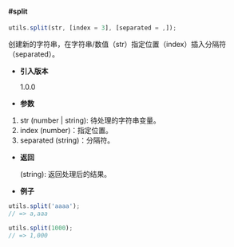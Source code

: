 #### #split

```javascript
utils.split(str, [index = 3], [separated = ,]);
```

创建新的字符串，在字符串/数值（str）指定位置（index）插入分隔符（separated）。

- **引入版本**

    1.0.0

- **参数**

1. str (number | string): 待处理的字符串变量。
2. index (number)：指定位置。
3. separated (string)：分隔符。

- **返回**

    (string): 返回处理后的结果。

- **例子**

```javascript
utils.split('aaaa');
// => a,aaa

utils.split(1000);
// => 1,000
```
